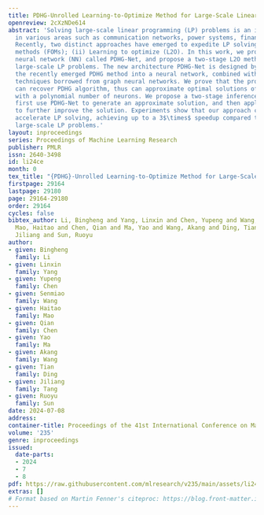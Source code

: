 ```yaml
---
title: PDHG-Unrolled Learning-to-Optimize Method for Large-Scale Linear Programming
openreview: 2cXzNDe614
abstract: 'Solving large-scale linear programming (LP) problems is an important task
  in various areas such as communication networks, power systems, finance and logistics.
  Recently, two distinct approaches have emerged to expedite LP solving: (i) First-order
  methods (FOMs); (ii) Learning to optimize (L2O). In this work, we propose an FOM-unrolled
  neural network (NN) called PDHG-Net, and propose a two-stage L2O method to solve
  large-scale LP problems. The new architecture PDHG-Net is designed by unrolling
  the recently emerged PDHG method into a neural network, combined with channel-expansion
  techniques borrowed from graph neural networks. We prove that the proposed PDHG-Net
  can recover PDHG algorithm, thus can approximate optimal solutions of LP instances
  with a polynomial number of neurons. We propose a two-stage inference approach:
  first use PDHG-Net to generate an approximate solution, and then apply PDHG algorithm
  to further improve the solution. Experiments show that our approach can significantly
  accelerate LP solving, achieving up to a 3$\times$ speedup compared to FOMs for
  large-scale LP problems.'
layout: inproceedings
series: Proceedings of Machine Learning Research
publisher: PMLR
issn: 2640-3498
id: li24ce
month: 0
tex_title: "{PDHG}-Unrolled Learning-to-Optimize Method for Large-Scale Linear Programming"
firstpage: 29164
lastpage: 29180
page: 29164-29180
order: 29164
cycles: false
bibtex_author: Li, Bingheng and Yang, Linxin and Chen, Yupeng and Wang, Senmiao and
  Mao, Haitao and Chen, Qian and Ma, Yao and Wang, Akang and Ding, Tian and Tang,
  Jiliang and Sun, Ruoyu
author:
- given: Bingheng
  family: Li
- given: Linxin
  family: Yang
- given: Yupeng
  family: Chen
- given: Senmiao
  family: Wang
- given: Haitao
  family: Mao
- given: Qian
  family: Chen
- given: Yao
  family: Ma
- given: Akang
  family: Wang
- given: Tian
  family: Ding
- given: Jiliang
  family: Tang
- given: Ruoyu
  family: Sun
date: 2024-07-08
address:
container-title: Proceedings of the 41st International Conference on Machine Learning
volume: '235'
genre: inproceedings
issued:
  date-parts:
  - 2024
  - 7
  - 8
pdf: https://raw.githubusercontent.com/mlresearch/v235/main/assets/li24ce/li24ce.pdf
extras: []
# Format based on Martin Fenner's citeproc: https://blog.front-matter.io/posts/citeproc-yaml-for-bibliographies/
---
```

